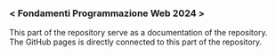 ### < Fondamenti Programmazione Web 2024 >
This part of the repository serve as a documentation of the repository.<br>
The GitHub pages is directly connected to this part of the repository.
